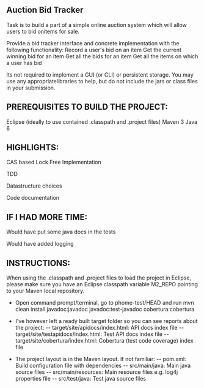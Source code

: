 Auction Bid Tracker
--------------------
Task is to build a part of a simple online auction system which will allow users to bid onitems for sale.

Provide a bid tracker interface and concrete implementation with the following functionality:
	Record a user's bid on an item
	Get the current winning bid for an item
	Get all the bids for an item
	Get all the items on which a user has bid

Its not required to implement a GUI (or CLI) or persistent storage. You may use any appropriatelibraries to help, but do not include the jars or class files in your submission.


PREREQUISITES TO BUILD THE PROJECT:
-----------------------------------
Eclipse (ideally to use contained .classpath and .project files)
Maven 3
Java 6


HIGHLIGHTS:
-----------
CAS based Lock Free Implementation

TDD

Datastructure choices

Code documentation

IF I HAD MORE TIME:
-------------------
Would have put some java docs in the tests

Would have added logging


INSTRUCTIONS:
------------
When using the .classpath and .project files to load the project in Eclipse, please make sure you
have an Eclipse classpath variable M2_REPO pointing to your Maven local repository.

- Open command prompt/terminal, go to phome-test/HEAD and run
    mvn clean install javadoc:javadoc javadoc:test-javadoc cobertura:cobertura

- I've however left a ready built target folder so you can see reports about the project:
-- target/site/apidocs/index.html: API docs index file
-- target/site/testapidocs/index.html: Test API docs index file
-- target/site/cobertura/index.html: Cobertura (test code coverage) index file

- The project layout is in the Maven layout. If not familiar:
-- pom.xml: Build configuration file with dependencies
-- src/main/java: Main java source files
-- src/main/resources: Main resource files e.g. log4j properties file
-- src/test/java: Test java source files


